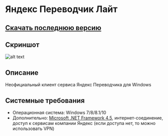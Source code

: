 # Яндекс Переводчик Лайт
## [Скачать последнюю версию](https://github.com/Zalexanninev15/Yandex-Translate-Lite/releases/download/1.2.5/Translate.zip)
## Скриншот
![alt text](https://i.imgur.com/kgZY3nw.png)
## Описание
Неофициальный клиент сервиса Яндекс Переводчика для Windows
## Системные требования
* Операционная система: Windows 7/8/8.1/10
* Дополнительно: [Microsoft .NET Framework 4.5](https://www.microsoft.com/ru-ru/download/details.aspx?id=30653), интернет-соединение, доступ к сервисам компании Яндекс (если доступа нет, то можно использовать VPN)

